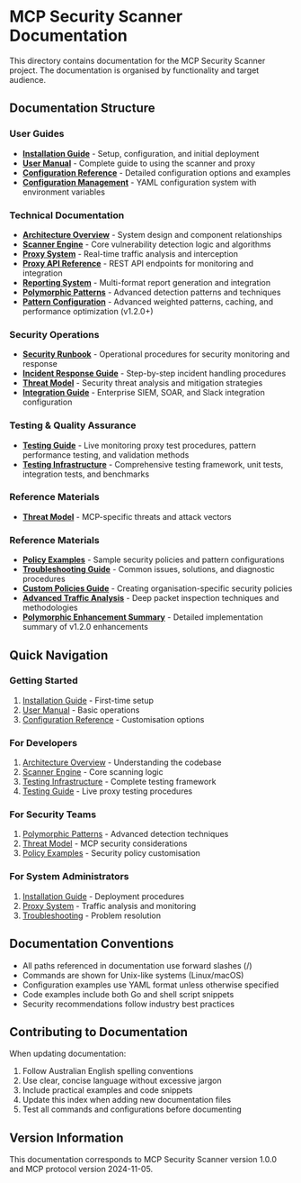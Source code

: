 # MCP Security Scanner Documentation

This directory contains  documentation for the MCP Security Scanner project. The documentation is organised by functionality and target audience.

## Documentation Structure

### User Guides
- [**Installation Guide**](installation.md) - Setup, configuration, and initial deployment
- [**User Manual**](user-manual.md) - Complete guide to using the scanner and proxy
- [**Configuration Reference**](configuration.md) - Detailed configuration options and examples
- [**Configuration Management**](configuration-management.md) - YAML configuration system with environment variables

### Technical Documentation
- [**Architecture Overview**](architecture.md) - System design and component relationships
- [**Scanner Engine**](scanner-engine.md) - Core vulnerability detection logic and algorithms
- [**Proxy System**](proxy-documentation.md) - Real-time traffic analysis and interception
- [**Proxy API Reference**](proxy-api.md) - REST API endpoints for monitoring and integration
- [**Reporting System**](reporting-system.md) - Multi-format report generation and integration
- [**Polymorphic Patterns**](polymorphic-patterns.md) - Advanced detection patterns and techniques
- [**Pattern Configuration**](advanced-pattern-configuration.md) - Advanced weighted patterns, caching, and performance optimization (v1.2.0+)

### Security Operations
- [**Security Runbook**](security-runbook.md) - Operational procedures for security monitoring and response
- [**Incident Response Guide**](incident-response.md) - Step-by-step incident handling procedures
- [**Threat Model**](threat-model.md) - Security threat analysis and mitigation strategies
- [**Integration Guide**](integration-guide.md) - Enterprise SIEM, SOAR, and Slack integration configuration

### Testing & Quality Assurance
- [**Testing Guide**](testing-guide.md) - Live monitoring proxy test procedures, pattern performance testing, and validation methods
- [**Testing Infrastructure**](testing-infrastructure.md) - Comprehensive testing framework, unit tests, integration tests, and benchmarks

### Reference Materials
- [**Threat Model**](threat-model.md) - MCP-specific threats and attack vectors
### Reference Materials
- [**Policy Examples**](policy-examples.md) - Sample security policies and pattern configurations
- [**Troubleshooting Guide**](troubleshooting.md) - Common issues, solutions, and diagnostic procedures
- [**Custom Policies Guide**](custom-policies-guide.md) - Creating organisation-specific security policies
- [**Advanced Traffic Analysis**](advanced-traffic-analysis.md) - Deep packet inspection techniques and methodologies
- [**Polymorphic Enhancement Summary**](POLYMORPHIC_ENHANCEMENT_SUMMARY.md) - Detailed implementation summary of v1.2.0 enhancements

## Quick Navigation

### Getting Started
1. [Installation Guide](installation.md) - First-time setup
2. [User Manual](user-manual.md) - Basic operations
3. [Configuration Reference](configuration.md) - Customisation options

### For Developers
1. [Architecture Overview](architecture.md) - Understanding the codebase
2. [Scanner Engine](scanner-engine.md) - Core scanning logic
3. [Testing Infrastructure](testing-infrastructure.md) - Complete testing framework
4. [Testing Guide](testing-guide.md) - Live proxy testing procedures

### For Security Teams
1. [Polymorphic Patterns](polymorphic-patterns.md) - Advanced detection techniques
2. [Threat Model](threat-model.md) - MCP security considerations
3. [Policy Examples](policy-examples.md) - Security policy customisation

### For System Administrators
1. [Installation Guide](installation.md) - Deployment procedures
2. [Proxy System](proxy-documentation.md) - Traffic analysis and monitoring
3. [Troubleshooting](troubleshooting.md) - Problem resolution

## Documentation Conventions

- All paths referenced in documentation use forward slashes (/)
- Commands are shown for Unix-like systems (Linux/macOS)
- Configuration examples use YAML format unless otherwise specified
- Code examples include both Go and shell script snippets
- Security recommendations follow industry best practices

## Contributing to Documentation

When updating documentation:
1. Follow Australian English spelling conventions
2. Use clear, concise language without excessive jargon
3. Include practical examples and code snippets
4. Update this index when adding new documentation files
5. Test all commands and configurations before documenting

## Version Information

This documentation corresponds to MCP Security Scanner version 1.0.0 and MCP protocol version 2024-11-05.
